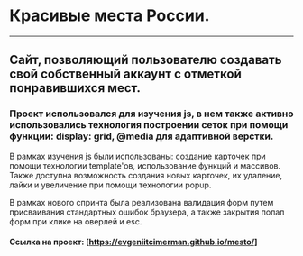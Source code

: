 # Красивые места России.

---

## Сайт, позволяющий пользователю создавать свой собственный аккаунт с отметкой понравившихся мест.

### Проект использовался для изучения js, в нем также активно использовались технология построении сеток при помощи функции: display: grid, @media для адаптивной верстки.

В рамках изучения js были использованы: создание карточек при помощи технологии template'ов, использование функций и массивов. Также доступна возможность создания новых карточек, их удаление, лайки и увеличение при помощи технологии popup.

В рамках нового спринта была реализована валидация форм путем присваивания стандартных ошибок браузера, а также закрытия попап форм при клике на оверлей и esc.

#### Ссылка на проект: [https://evgeniitcimerman.github.io/mesto/]
